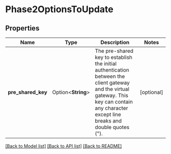 # Phase2OptionsToUpdate

## Properties

Name | Type | Description | Notes
------------ | ------------- | ------------- | -------------
**pre_shared_key** | Option<**String**> | The pre-shared key to establish the initial authentication between the client gateway and the virtual gateway. This key can contain any character except line breaks and double quotes (&quot;). | [optional]

[[Back to Model list]](../README.md#documentation-for-models) [[Back to API list]](../README.md#documentation-for-api-endpoints) [[Back to README]](../README.md)


